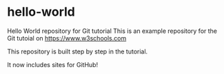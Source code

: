 # hello-world
Hello World repository for Git tutorial
This is an example repository for the Git tutoial on https://www.w3schools.com

This repository is built step by step in the tutorial.

It now includes sites for GitHub!
